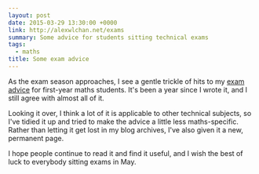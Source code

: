 ```yaml
---
layout: post
date: 2015-03-29 13:30:00 +0000
link: http://alexwlchan.net/exams
summary: Some advice for students sitting technical exams
tags:
  - maths
title: Some exam advice
---
```


As the exam season approaches, I see a gentle trickle of hits to my [exam advice](/2014/part-ia-exams/) for first-year maths students. It's been a year since I wrote it, and I still agree with almost all of it.

Looking it over, I think a lot of it is applicable to other technical subjects, so I've tidied it up and tried to make the advice a little less maths-specific. Rather than letting it get lost in my blog archives, I've also given it a new, permanent page.

I hope people continue to read it and find it useful, and I wish the best of luck to everybody sitting exams in May.
